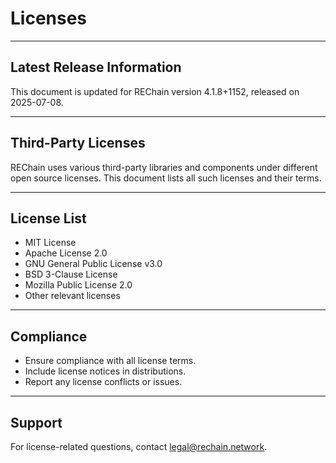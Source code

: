 # Licenses

---

## Latest Release Information

This document is updated for REChain version 4.1.8+1152, released on 2025-07-08.

---

## Third-Party Licenses

REChain uses various third-party libraries and components under different open source licenses. This document lists all such licenses and their terms.

---

## License List

- MIT License
- Apache License 2.0
- GNU General Public License v3.0
- BSD 3-Clause License
- Mozilla Public License 2.0
- Other relevant licenses

---

## Compliance

- Ensure compliance with all license terms.
- Include license notices in distributions.
- Report any license conflicts or issues.

---

## Support

For license-related questions, contact legal@rechain.network.
